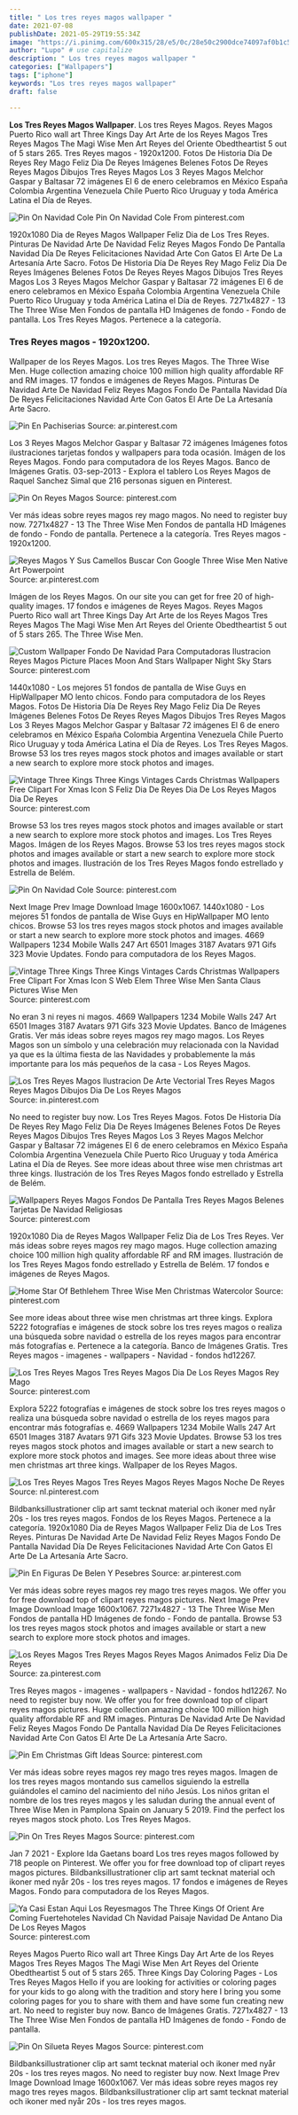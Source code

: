 ```yaml
---
title: " Los tres reyes magos wallpaper "
date: 2021-07-08
publishDate: 2021-05-29T19:55:34Z
image: "https://i.pinimg.com/600x315/28/e5/0c/28e50c2900dce74097af0b1c5b04e60b.jpg"
author: "Lupo" # use capitalize
description: " Los tres reyes magos wallpaper "
categories: ["Wallpapers"]
tags: ["iphone"]
keywords: "Los tres reyes magos wallpaper"
draft: false

---
```



**Los Tres Reyes Magos Wallpaper**. Los tres Reyes Magos. Reyes Magos Puerto Rico wall art Three Kings Day Art Arte de los Reyes Magos Tres Reyes Magos The Magi Wise Men Art Reyes del Oriente Obedtheartist 5 out of 5 stars 265. Tres Reyes magos - 1920x1200. Fotos De Historia Día De Reyes Rey Mago Feliz Dia De Reyes Imágenes Belenes Fotos De Reyes Reyes Magos Dibujos Tres Reyes Magos Los 3 Reyes Magos Melchor Gaspar y Baltasar 72 imágenes El 6 de enero celebramos en México España Colombia Argentina Venezuela Chile Puerto Rico Uruguay y toda América Latina el Día de Reyes.

![Pin On Navidad Cole](https://i.pinimg.com/originals/92/6a/66/926a667e2e0808d0586a0eb1a001f067.png "Pin On Navidad Cole")
Pin On Navidad Cole From pinterest.com


1920x1080 Dia de Reyes Magos Wallpaper Feliz Dia de Los Tres Reyes. Pinturas De Navidad Arte De Navidad Feliz Reyes Magos Fondo De Pantalla Navidad Día De Reyes Felicitaciones Navidad Arte Con Gatos El Arte De La Artesanía Arte Sacro. Fotos De Historia Día De Reyes Rey Mago Feliz Dia De Reyes Imágenes Belenes Fotos De Reyes Reyes Magos Dibujos Tres Reyes Magos Los 3 Reyes Magos Melchor Gaspar y Baltasar 72 imágenes El 6 de enero celebramos en México España Colombia Argentina Venezuela Chile Puerto Rico Uruguay y toda América Latina el Día de Reyes. 7271x4827 - 13 The Three Wise Men Fondos de pantalla HD Imágenes de fondo - Fondo de pantalla. Los Tres Reyes Magos. Pertenece a la categoría.

### Tres Reyes magos - 1920x1200.

Wallpaper de los Reyes Magos. Los tres Reyes Magos. The Three Wise Men. Huge collection amazing choice 100 million high quality affordable RF and RM images. 17 fondos e imágenes de Reyes Magos. Pinturas De Navidad Arte De Navidad Feliz Reyes Magos Fondo De Pantalla Navidad Día De Reyes Felicitaciones Navidad Arte Con Gatos El Arte De La Artesanía Arte Sacro.


![Pin En Pachiserias](https://i.pinimg.com/originals/39/11/6b/39116b80735c0acad7096988d08feac9.jpg "Pin En Pachiserias")
Source: ar.pinterest.com

Los 3 Reyes Magos Melchor Gaspar y Baltasar 72 imágenes Imágenes fotos ilustraciones tarjetas fondos y wallpapers para toda ocasión. Imágen de los Reyes Magos. Fondo para computadora de los Reyes Magos. Banco de Imágenes Gratis. 03-sep-2013 - Explora el tablero Los Reyes Magos de Raquel Sanchez Simal que 216 personas siguen en Pinterest.

![Pin On Reyes Magos](https://i.pinimg.com/474x/97/0f/62/970f62d7bc95ac3512f4c3d7265c13e9.jpg "Pin On Reyes Magos")
Source: pinterest.com

Ver más ideas sobre reyes magos rey mago magos. No need to register buy now. 7271x4827 - 13 The Three Wise Men Fondos de pantalla HD Imágenes de fondo - Fondo de pantalla. Pertenece a la categoría. Tres Reyes magos - 1920x1200.

![Reyes Magos Y Sus Camellos Buscar Con Google Three Wise Men Native Art Powerpoint](https://i.pinimg.com/originals/1c/76/f9/1c76f9596c9cdffe2e7a0bb792b68dd6.jpg "Reyes Magos Y Sus Camellos Buscar Con Google Three Wise Men Native Art Powerpoint")
Source: ar.pinterest.com

Imágen de los Reyes Magos. On our site you can get for free 20 of high-quality images. 17 fondos e imágenes de Reyes Magos. Reyes Magos Puerto Rico wall art Three Kings Day Art Arte de los Reyes Magos Tres Reyes Magos The Magi Wise Men Art Reyes del Oriente Obedtheartist 5 out of 5 stars 265. The Three Wise Men.

![Custom Wallpaper Fondo De Navidad Para Computadoras Ilustracion Reyes Magos Picture Places Moon And Stars Wallpaper Night Sky Stars](https://i.pinimg.com/originals/ab/3e/dd/ab3edd51b11aed905acfeddb231ca98f.jpg "Custom Wallpaper Fondo De Navidad Para Computadoras Ilustracion Reyes Magos Picture Places Moon And Stars Wallpaper Night Sky Stars")
Source: pinterest.com

1440x1080 - Los mejores 51 fondos de pantalla de Wise Guys en HipWallpaper MO lento chicos. Fondo para computadora de los Reyes Magos. Fotos De Historia Día De Reyes Rey Mago Feliz Dia De Reyes Imágenes Belenes Fotos De Reyes Reyes Magos Dibujos Tres Reyes Magos Los 3 Reyes Magos Melchor Gaspar y Baltasar 72 imágenes El 6 de enero celebramos en México España Colombia Argentina Venezuela Chile Puerto Rico Uruguay y toda América Latina el Día de Reyes. Los Tres Reyes Magos. Browse 53 los tres reyes magos stock photos and images available or start a new search to explore more stock photos and images.

![Vintage Three Kings Three Kings Vintages Cards Christmas Wallpapers Free Clipart For Xmas Icon S Feliz Dia De Reyes Dia De Los Reyes Magos Dia De Reyes](https://i.pinimg.com/originals/00/4d/95/004d954ab8b3325bd8815f35335b6867.jpg "Vintage Three Kings Three Kings Vintages Cards Christmas Wallpapers Free Clipart For Xmas Icon S Feliz Dia De Reyes Dia De Los Reyes Magos Dia De Reyes")
Source: pinterest.com

Browse 53 los tres reyes magos stock photos and images available or start a new search to explore more stock photos and images. Los Tres Reyes Magos. Imágen de los Reyes Magos. Browse 53 los tres reyes magos stock photos and images available or start a new search to explore more stock photos and images. Ilustración de los Tres Reyes Magos fondo estrellado y Estrella de Belém.

![Pin On Navidad Cole](https://i.pinimg.com/originals/92/6a/66/926a667e2e0808d0586a0eb1a001f067.png "Pin On Navidad Cole")
Source: pinterest.com

Next Image Prev Image Download Image 1600x1067. 1440x1080 - Los mejores 51 fondos de pantalla de Wise Guys en HipWallpaper MO lento chicos. Browse 53 los tres reyes magos stock photos and images available or start a new search to explore more stock photos and images. 4669 Wallpapers 1234 Mobile Walls 247 Art 6501 Images 3187 Avatars 971 Gifs 323 Movie Updates. Fondo para computadora de los Reyes Magos.

![Vintage Three Kings Three Kings Vintages Cards Christmas Wallpapers Free Clipart For Xmas Icon S Web Elem Three Wise Men Santa Claus Pictures Wise Men](https://i.pinimg.com/originals/d3/a0/21/d3a021ce4d7c614f3fbe4d5e042b8966.jpg "Vintage Three Kings Three Kings Vintages Cards Christmas Wallpapers Free Clipart For Xmas Icon S Web Elem Three Wise Men Santa Claus Pictures Wise Men")
Source: pinterest.com

No eran 3 ni reyes ni magos. 4669 Wallpapers 1234 Mobile Walls 247 Art 6501 Images 3187 Avatars 971 Gifs 323 Movie Updates. Banco de Imágenes Gratis. Ver más ideas sobre reyes magos rey mago magos. Los Reyes Magos son un símbolo y una celebración muy relacionada con la Navidad ya que es la última fiesta de las Navidades y probablemente la más importante para los más pequeños de la casa - Los Reyes Magos.

![Los Tres Reyes Magos Ilustracion De Arte Vectorial Tres Reyes Magos Reyes Magos Dibujos Dia De Los Reyes Magos](https://i.pinimg.com/736x/60/74/5f/60745f5630c21deb750c765b88c9a54b.jpg "Los Tres Reyes Magos Ilustracion De Arte Vectorial Tres Reyes Magos Reyes Magos Dibujos Dia De Los Reyes Magos")
Source: in.pinterest.com

No need to register buy now. Los Tres Reyes Magos. Fotos De Historia Día De Reyes Rey Mago Feliz Dia De Reyes Imágenes Belenes Fotos De Reyes Reyes Magos Dibujos Tres Reyes Magos Los 3 Reyes Magos Melchor Gaspar y Baltasar 72 imágenes El 6 de enero celebramos en México España Colombia Argentina Venezuela Chile Puerto Rico Uruguay y toda América Latina el Día de Reyes. See more ideas about three wise men christmas art three kings. Ilustración de los Tres Reyes Magos fondo estrellado y Estrella de Belém.

![Wallpapers Reyes Magos Fondos De Pantalla Tres Reyes Magos Belenes Tarjetas De Navidad Religiosas](https://i.pinimg.com/736x/c1/d5/4c/c1d54cff086bc530e59d601ab7131bc4.jpg "Wallpapers Reyes Magos Fondos De Pantalla Tres Reyes Magos Belenes Tarjetas De Navidad Religiosas")
Source: pinterest.com

1920x1080 Dia de Reyes Magos Wallpaper Feliz Dia de Los Tres Reyes. Ver más ideas sobre reyes magos rey mago magos. Huge collection amazing choice 100 million high quality affordable RF and RM images. Ilustración de los Tres Reyes Magos fondo estrellado y Estrella de Belém. 17 fondos e imágenes de Reyes Magos.

![Home Star Of Bethlehem Three Wise Men Christmas Watercolor](https://i.pinimg.com/originals/37/25/86/3725862ffd1dfc6dd5b2f0067f07f3d2.jpg "Home Star Of Bethlehem Three Wise Men Christmas Watercolor")
Source: pinterest.com

See more ideas about three wise men christmas art three kings. Explora 5222 fotografías e imágenes de stock sobre los tres reyes magos o realiza una búsqueda sobre navidad o estrella de los reyes magos para encontrar más fotografías e. Pertenece a la categoría. Banco de Imágenes Gratis. Tres Reyes magos - imagenes - wallpapers - Navidad - fondos hd12267.

![Los Tres Reyes Magos Tres Reyes Magos Dia De Los Reyes Magos Rey Mago](https://i.pinimg.com/originals/da/92/0a/da920af20dd74141ad272ccae737f538.jpg "Los Tres Reyes Magos Tres Reyes Magos Dia De Los Reyes Magos Rey Mago")
Source: pinterest.com

Explora 5222 fotografías e imágenes de stock sobre los tres reyes magos o realiza una búsqueda sobre navidad o estrella de los reyes magos para encontrar más fotografías e. 4669 Wallpapers 1234 Mobile Walls 247 Art 6501 Images 3187 Avatars 971 Gifs 323 Movie Updates. Browse 53 los tres reyes magos stock photos and images available or start a new search to explore more stock photos and images. See more ideas about three wise men christmas art three kings. Wallpaper de los Reyes Magos.

![Los Tres Reyes Magos Tres Reyes Magos Reyes Magos Noche De Reyes](https://i.pinimg.com/originals/44/87/63/4487632088bbc0ea36913dce640681d6.jpg "Los Tres Reyes Magos Tres Reyes Magos Reyes Magos Noche De Reyes")
Source: nl.pinterest.com

Bildbanksillustrationer clip art samt tecknat material och ikoner med nyår 20s - los tres reyes magos. Fondos de los Reyes Magos. Pertenece a la categoría. 1920x1080 Dia de Reyes Magos Wallpaper Feliz Dia de Los Tres Reyes. Pinturas De Navidad Arte De Navidad Feliz Reyes Magos Fondo De Pantalla Navidad Día De Reyes Felicitaciones Navidad Arte Con Gatos El Arte De La Artesanía Arte Sacro.

![Pin En Figuras De Belen Y Pesebres](https://i.pinimg.com/474x/06/9a/b6/069ab6a8561f1de50230079bc7a0afe0.jpg "Pin En Figuras De Belen Y Pesebres")
Source: ar.pinterest.com

Ver más ideas sobre reyes magos rey mago tres reyes magos. We offer you for free download top of clipart reyes magos pictures. Next Image Prev Image Download Image 1600x1067. 7271x4827 - 13 The Three Wise Men Fondos de pantalla HD Imágenes de fondo - Fondo de pantalla. Browse 53 los tres reyes magos stock photos and images available or start a new search to explore more stock photos and images.

![Los Reyes Magos Tres Reyes Magos Reyes Magos Animados Feliz Dia De Reyes](https://i.pinimg.com/originals/cd/ba/43/cdba43f47d78daefa7f5f4d368b19c81.jpg "Los Reyes Magos Tres Reyes Magos Reyes Magos Animados Feliz Dia De Reyes")
Source: za.pinterest.com

Tres Reyes magos - imagenes - wallpapers - Navidad - fondos hd12267. No need to register buy now. We offer you for free download top of clipart reyes magos pictures. Huge collection amazing choice 100 million high quality affordable RF and RM images. Pinturas De Navidad Arte De Navidad Feliz Reyes Magos Fondo De Pantalla Navidad Día De Reyes Felicitaciones Navidad Arte Con Gatos El Arte De La Artesanía Arte Sacro.

![Pin Em Christmas Gift Ideas](https://i.pinimg.com/originals/ee/38/69/ee3869611ef73a6d2274f5c4dcb88dd2.jpg "Pin Em Christmas Gift Ideas")
Source: pinterest.com

Ver más ideas sobre reyes magos rey mago tres reyes magos. Imagen de los tres reyes magos montando sus camellos siguiendo la estrella guiándoles el camino del nacimiento del niño Jesús. Los niños gritan el nombre de los tres reyes magos y les saludan during the annual event of Three Wise Men in Pamplona Spain on January 5 2019. Find the perfect los reyes magos stock photo. Los Tres Reyes Magos.

![Pin On Tres Reyes Magos](https://i.pinimg.com/originals/7e/e7/23/7ee7230f5dc05c0c8edf4d85822887e0.jpg "Pin On Tres Reyes Magos")
Source: pinterest.com

Jan 7 2021 - Explore Ida Gaetans board Los tres reyes magos followed by 718 people on Pinterest. We offer you for free download top of clipart reyes magos pictures. Bildbanksillustrationer clip art samt tecknat material och ikoner med nyår 20s - los tres reyes magos. 17 fondos e imágenes de Reyes Magos. Fondo para computadora de los Reyes Magos.

![Ya Casi Estan Aqui Los Reyesmagos The Three Kings Of Orient Are Coming Fuertehoteles Navidad Ch Navidad Paisaje Navidad De Antano Dia De Los Reyes Magos](https://i.pinimg.com/originals/68/81/72/688172c7a76a000a550191f2170445e0.jpg "Ya Casi Estan Aqui Los Reyesmagos The Three Kings Of Orient Are Coming Fuertehoteles Navidad Ch Navidad Paisaje Navidad De Antano Dia De Los Reyes Magos")
Source: pinterest.com

Reyes Magos Puerto Rico wall art Three Kings Day Art Arte de los Reyes Magos Tres Reyes Magos The Magi Wise Men Art Reyes del Oriente Obedtheartist 5 out of 5 stars 265. Three Kings Day Coloring Pages - Los Tres Reyes Magos Hello if you are looking for activities or coloring pages for your kids to go along with the tradition and story here I bring you some coloring pages for you to share with them and have some fun creating new art. No need to register buy now. Banco de Imágenes Gratis. 7271x4827 - 13 The Three Wise Men Fondos de pantalla HD Imágenes de fondo - Fondo de pantalla.

![Pin On Silueta Reyes Magos](https://i.pinimg.com/600x315/28/e5/0c/28e50c2900dce74097af0b1c5b04e60b.jpg "Pin On Silueta Reyes Magos")
Source: pinterest.com

Bildbanksillustrationer clip art samt tecknat material och ikoner med nyår 20s - los tres reyes magos. No need to register buy now. Next Image Prev Image Download Image 1600x1067. Ver más ideas sobre reyes magos rey mago tres reyes magos. Bildbanksillustrationer clip art samt tecknat material och ikoner med nyår 20s - los tres reyes magos.

